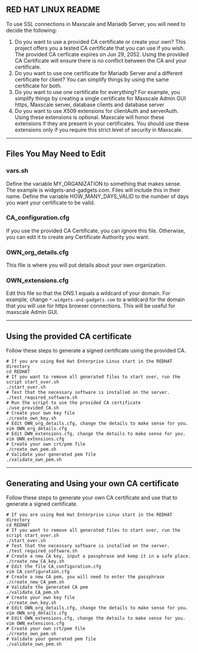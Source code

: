 ## RED HAT LINUX README

To use SSL connections in Maxscale and Mariadb Server, you will need to decide the following:

1. Do you want to use a provided CA certificate or create your own? This project offers you a tested CA certificate that you can use if you wish. The provided CA cerficate expires on Jun 29, 2052. Using the provided CA Certificate will ensure there is no conflict between the CA and your certificate.
2. Do you want to use one certificate for Mariadb Server and a different certificate for client? You can simplify things by using the same certificate for both.
3. Do you want to use one certificate for everything? For example, you simplify things by creating a single certificate for Maxscale Admin GUI https, Maxscale server, database clients and database server
4. Do you want to use X509 extensions for clientAuth and serverAuth. Using these extensions is optional. Maxscale will honor these extensions if they are present in your certificates. You should use these extensions only if you require this strict level of security in Maxscale.

---
## Files You May Need to Edit

### vars.sh
Define the variable MY_ORGANIZATION to something that makes sense. The example is widgets-and-gadgets.com. Files will include this in their name.
Define the variable HOW_MANY_DAYS_VALID to the number of days you want your certificate to be valid. 

### CA_configuration.cfg
If you use the provided CA Certificate, you can ignore this file. Otherwise, you can edit it to create any Certificate Authority you want.

### OWN_org_details.cfg
This file is where you will put details about your own organization.

### OWN_extensions.cfg
Edit this file so that the DNS.1 equals a wildcard of your domain. For example, change `*.widgets-and-gadgets.com` to a wildcard for the domain that you will use for https browser connections. This will be useful for maxscale Admin GUI.

---
## Using the provided CA certificate
Follow these steps to generate a signed certificate using the provided CA. 
```
# If you are using Red Hat Enterprise Linux start in the REDHAT directory
cd REDHAT
# If you want to remove all generated files to start over, run the script start_over.sh
./start_over.sh
# Test that the necessary software is installed on the server.
./test_required_software.sh
# Run the script to use the provided CA certificate
./use_provided_CA.sh
# Create your own key file
./create_own_key.sh
# Edit OWN_org_details.cfg, change the details to make sense for you.
vim OWN_org_details.cfg
# Edit OWN_extensions.cfg, change the details to make sense for you.
vim OWN_extensions.cfg
# Create your own crt/pem file
./create_own_pem.sh
# Validate your generated pem file
./validate_own_pem.sh
```
---
## Generating and Using your own CA certificate
Follow these steps to generate your own CA certificate and use that to generate a signed certificate. 
```
# If you are using Red Hat Enterprise Linux start in the REDHAT directory
cd REDHAT
# If you want to remove all generated files to start over, run the script start_over.sh
./start_over.sh
# Test that the necessary software is installed on the server.
./test_required_software.sh
# Create a new CA key, input a passphrase and keep it in a safe place.
./create_new_CA_key.sh
# Edit the file CA_configuration.cfg
vim CA_configuration.cfg
# Create a new CA pem, you will need to enter the passphrase
./create_new_CA_pem.sh
# Validate the generated CA pem
./validate_CA_pem.sh
# Create your own key file
./create_own_key.sh
# Edit OWN_org_details.cfg, change the details to make sense for you.
vim OWN_org_details.cfg
# Edit OWN_extensions.cfg, change the details to make sense for you.
vim OWN_extensions.cfg
# Create your own crt/pem file
./create_own_pem.sh
# Validate your generated pem file
./validate_own_pem.sh
```
